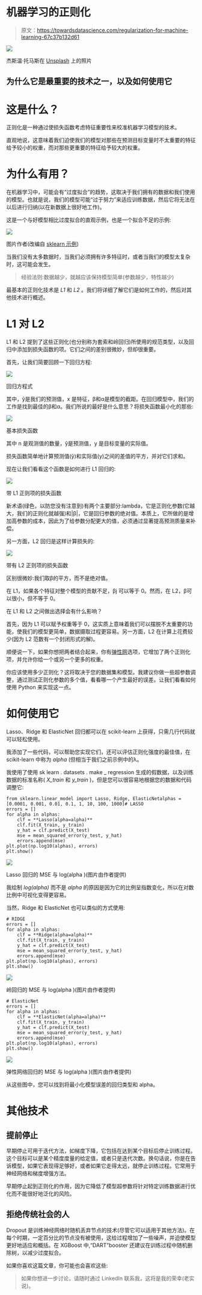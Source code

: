 # 机器学习的正则化

> 原文：<https://towardsdatascience.com/regularization-for-machine-learning-67c37b132d61>

![](img/0d7d7d9ad4209295a76d7a67b16de140.png)

杰斯温·托马斯在 [Unsplash](https://unsplash.com?utm_source=medium&utm_medium=referral) 上的照片

## 为什么它是最重要的技术之一，以及如何使用它

# 这是什么？

正则化是一种通过使损失函数考虑特征重要性来校准机器学习模型的技术。

直观地说，这意味着我们迫使我们的模型对那些在预测目标变量时不太重要的特征给予较小的权重，而对那些更重要的特征给予较大的权重。

# 为什么有用？

在机器学习中，可能会有“过度拟合”的趋势，这取决于我们拥有的数据和我们使用的模型。也就是说，我们的模型可能“过于努力”来适应训练数据，然后它将无法在以后进行归纳(以在新数据上很好地工作)。

这是一个与好模型相比过度拟合的直观示例，也是一个拟合不足的示例:

![](img/457b74a64f7c194114d39b440e52f22e.png)

图片作者(改编自 [sklearn 示例](https://scikit-learn.org/stable/auto_examples/model_selection/plot_underfitting_overfitting.html))

当我们没有太多数据时，当我们必须拥有许多特征时，或者当我们的模型太复杂时，这可能会发生。

> 经验法则:数据越少，就越应该保持模型简单(参数越少，特性越少)

最基本的正则化技术是 *L1* 和 *L2* 。我们将详细了解它们是如何工作的，然后对其他技术进行概述。

# L1 对 L2

L1 和 L2 提到了这些正则化(也分别称为套索和岭回归)所使用的规范类型，以及回归中添加到损失函数的项。它们之间的差别很微妙，但却很重要。

首先，让我们简要回顾一下回归方程:

![](img/475305d2a2e735713d7dee3de6817cc6.png)

回归方程式

其中，ŷ是我们的预测值，x 是特征，β和α是模型的截距。在回归模型中，我们的工作是找到最佳的β和α。我们所说的最好是什么意思？将损失函数最小化的那些:

![](img/f8d91983af2ae620e683061808c16c01.png)

基本损失函数

其中 n 是观测值的数量，ŷ是预测值，y 是目标变量的实际值。

损失函数简单地计算预测值(ŷ)和实际值(y)之间的差值的平方，并对它们求和。

现在让我们看看这个函数是如何进行 L1 回归的:

![](img/edda7b29d673fd114b72726e363d328a.png)

带 L1 正则项的损失函数

新术语(绿色，以防您没有注意到)有两个主要部分:lambda，它是正则化参数(它越大，我们的正则化就越强)和|β|，它是回归参数的绝对值。本质上，它所做的是增加高参数的成本，因此为了给参数分配更大的值，必须通过显著提高预测质量来补偿。

另一方面，L2 回归是这样计算损失的:

![](img/886993c3e83a161c0d76d715404fd7fe.png)

带有 L2 正则项的损失函数

区别很微妙:我们取β的平方，而不是绝对值。

在 L1，如果各个特征对整个模型的贡献不足，βj 可以等于 0。然而，在 L2，β可以很小，但不等于 0。

在 L1 和 L2 之间做出选择会有什么影响？

首先，因为 L1 可以赋予权重等于 0，这实质上意味着我们可以摆脱不太重要的功能，使我们的模型更简单，数据摄取过程更容易。另一方面，L2 在计算上花费较少(因为 L2 范数有一个封闭形式的解)。

顺便说一下，如果你想把两者结合起来，你有[弹性网](https://scikit-learn.org/stable/modules/generated/sklearn.linear_model.ElasticNet.html)选项，它增加了两个正则化项，并允许你给一个或另一个更多的权重。

你应该使用多少正则化？这将取决于您的数据集和模型。我建议你做一些超参数调整，通过测试正则化参数的多个值，看看哪一个产生最好的误差。让我们看看如何使用 Python 来实现这一点。

# 如何使用它

Lasso、Ridge 和 ElasticNet 回归都可以在 scikit-learn 上获得，只需几行代码就可以轻松使用。

我添加了一些代码，可以帮助您实现它们，还可以评估正则化强度的最佳值，在 scikit-learn 中称为 *alpha* (但相当于我们之前示例中的λ。

我使用了使用 sk learn . datasets . make _ regression 生成的假数据，以及训练数据的标准名称( *X_train* 和 *y_train* )，但是您可以很容易地根据您的数据和代码调整它:

```
from sklearn.linear_model import Lasso, Ridge, ElasticNetalphas = [0.0001, 0.001, 0.01, 0.1, 1, 10, 100, 1000]# LASSO
errors = []
for alpha in alphas:
    clf = **Lasso(alpha=alpha)**
    clf.fit(X_train, y_train)
    y_hat = clf.predict(X_test)
    mse = mean_squared_error(y_test, y_hat)
    errors.append(mse)
plt.plot(np.log10(alphas), errors)
plt.show()
```

![](img/5f66f24bb17ac82f6bff4581ff3f34e5.png)

Lasso 回归的 MSE 与 log(alpha )(图片由作者提供)

我绘制 *log(alpha)* 而不是 *alpha* 的原因是因为它的比例呈指数变化，所以在对数比例中可视化变得更容易。

当然，Ridge 和 ElasticNet 也可以类似的方式使用:

```
# RIDGE
errors = []
for alpha in alphas:
    clf = **Ridge(alpha=alpha)**
    clf.fit(X_train, y_train)
    y_hat = clf.predict(X_test)
    mse = mean_squared_error(y_test, y_hat)
    errors.append(mse)
plt.plot(np.log10(alphas), errors)
plt.show()
```

![](img/b89e7dc243f7a08dc8c26b43bdb356aa.png)

岭回归的 MSE 与 log(alpha )(图片由作者提供)

```
# ElasticNet
errors = []
for alpha in alphas:
    clf = **ElasticNet(alpha=alpha)**
    clf.fit(X_train, y_train)
    y_hat = clf.predict(X_test)
    mse = mean_squared_error(y_test, y_hat)
    errors.append(mse)
plt.plot(np.log10(alphas), errors)
plt.show()
```

![](img/1105573b33aa16bde72338040d42b508.png)

弹性网络回归的 MSE 与 log(alpha )(图片由作者提供)

从这些图中，您可以找到将最小化模型误差的回归类型和 alpha。

# 其他技术

## 提前停止

早期停止可用于迭代方法，如梯度下降，它包括在达到某个目标后停止训练过程。这个目标可以是某个精度度量的给定值，或者只是迭代次数。换句话说，你是在告诉模型，如果它表现得足够好，或者如果它走得太远，就停止训练过程。它常用于神经网络和梯度增强方法。

早期停止起到正则化的作用，因为它降低了模型超参数将针对特定训练数据进行优化而不能很好地泛化的风险。

## 拒绝传统社会的人

Dropout 是训练神经网络时随机丢弃节点的技术(尽管它可以适用于其他方法)。在每个时期，一定百分比的节点没有被使用，这给过程增加了一些噪声，并迫使模型更好地适应和概括。在 XGBoost 中,“DART”booster 还建议在训练过程中随机删除树，以减少过度拟合。

如果你喜欢这篇文章，你可能也会喜欢这些:

</a-new-better-version-of-the-k-nearest-neighbors-algorithm-12af81391682>  </hypothesis-testing-a23852264d09>  

> 如果你想进一步讨论，请随时通过 LinkedIn 联系我，这将是我的荣幸(老实说)。
